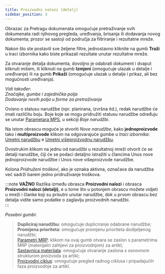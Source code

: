 ```yaml
---
title: Proizvodni nalozi (detalj)  
sidebar_position: 3
---
```


Obrazac za Pretragu dokumenata omogućuje pretraživanje svih dokumenata radi njihovog pregleda, uređivanja, brisanja ili dodavanja novog dokumenta; prozor se sastoji od područja za filtriranje i rezultatne mreže. 

Nakon što ste postavili sve željene filtre, jednostavno kliknite na gumb **Traži** u traci izbornika kako biste prikazali rezultate unutar rezultatne mreže.

Za otvaranje detalja dokumenta, dovoljno je odabrati dokument i dvaput kliknuti mišem, ili kliknuti na gumb **Izmjeni** (omogućuje ulazak u detalje i uređivanje) ili na gumb **Prikaži** (omogućuje ulazak u detalje i prikaz, ali bez mogućnosti uređivanja).

*Vidi također*:  
*Značajke, gumbe i zajednička polja*  
*Dodavanje novih polja u forme za pretraživanje*  


Ovisno o statusu narudžbe (npr. planirana, izvršna itd.), redak narudžbe će imati različitu boju. Boje koje se mogu pridružiti statusu narudžbe određuju se unutar [Parametara MPS](/docs/configurations/parameters/production/mps-parameters), u sekciji *Boje narudžbi*.  

Na istom obrascu moguće je stvoriti *Nove narudžbe*, kako **jednoproizvode** tako i **multiproizvode** klikom na odgovarajuće gumbe u *traci izbornika*: [Umetni narudžbu](/docs/planning/mps-master-production-scheduling/production-job-orders/new-monoproduct-job-order) e [Umetni višeproizvodnu narudžbu](/docs/planning/mps-master-production-scheduling/production-job-orders/new-multiproduct-job-order).

Dvostrukim klikom na jednu od narudžbi u rezultatnoj mreži otvorit će se detalji narudžbe, čiji će se podaci detaljno istražiti u člancima Unos nove jednoproizvode narudžbe i Unos nove višeproizvode narudžbe.

Kolona *Pridruženi troškovi*, ako je oznaka aktivna, označava da narudžba već sadrži barem jedno pridruživanje troškova.

:::note **VAŽNO**
Razlika između obrasca **Proizvodni nalozi** i obrasca  **Proizvodni nalozi (detalji)**, e u tome što u potonjem obrascu možete vidjeti u mreži i članke koji su prisutni unutar narudžbe, dok u prvom obrascu bez detalja vidite samo podatke o zaglavlju proizvodnih narudžbi.      
:::

*Posebni gumbi*:

> **Dupliciraj narudžbu**: omogućuje dupliciranje odabrane narudžbe;  
> **Promijena prioriteta**: omogućuje promjenu prioriteta dodijeljenog narudžbi;   
> [Parametri MRP](/docs/configurations/parameters/production/mrp-parameters/search-mrp-parameters): klikom na ovaj gumb otvara se zaslon s parametrima MRP (materijalni zahtjevi za proizvodnjom) za artikl;     
> [Sastavnica materijala](/docs/erp-home/registers/production/bill-of-materials/search-and-insert-assemblies): omogućuje otvaranje zaslona s osnovnom strukturom proizvoda za artikl;    
> [Proizvodni ciklus](/docs/erp-home/registers/production/routes/new-route): omogućuje pregled radnog ciklusa i pripadajućih faza proizvodnje za artikl.  